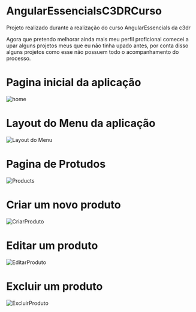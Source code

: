 # AngularEssencialsC3DRCurso
Projeto realizado durante a realização do curso AngularEssencials da c3dr

Agora que pretendo melhorar ainda mais meu perfil proficional comecei a upar alguns projetos meus que eu não tinha upado antes, por conta disso alguns projetos como esse não possuem todo o acompanhamento do processo. 

# Pagina inicial da aplicação
![home](https://user-images.githubusercontent.com/75328283/126039645-c7be6743-7f00-4f7e-b3fa-e0ae0c2fdf8f.png)

# Layout do Menu da aplicação 

![Layout do Menu](https://user-images.githubusercontent.com/75328283/126039709-b0b4b357-1423-48ad-a00c-87ae0c8a710f.png)

# Pagina de Protudos

![Products](https://user-images.githubusercontent.com/75328283/126039725-d2c6a757-f651-4ebb-8968-aa404dbeeb2e.png)


# Criar um novo produto

![CriarProduto](https://user-images.githubusercontent.com/75328283/126039728-af0ac365-e0ef-4107-9049-d4ad3c7e6036.png)


# Editar um produto

![EditarProduto](https://user-images.githubusercontent.com/75328283/126039732-8749f54f-863f-490d-b8f1-a15199fe639f.png)


# Excluir um produto

![ExcluirProduto](https://user-images.githubusercontent.com/75328283/126039737-f120695b-8ae5-4766-b1c8-5525e22a83c6.png)
